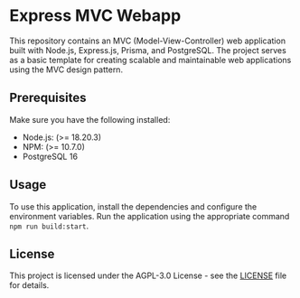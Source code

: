# Express MVC Webapp

This repository contains an MVC (Model-View-Controller) web application built with Node.js, Express.js, Prisma, and PostgreSQL. The project serves as a basic template for creating scalable and maintainable web applications using the MVC design pattern.

## Prerequisites

Make sure you have the following installed:

-   Node.js: (>= 18.20.3)
-   NPM: (>= 10.7.0)
-   PostgreSQL 16

## Usage
To use this application, install the dependencies and configure the environment variables. Run the application using the appropriate command `npm run build:start`.

## License

This project is licensed under the AGPL-3.0 License - see the [LICENSE](https://github.com/Typeslint/express-mvc-webapp/blob/main/LICENSE) file for details.
